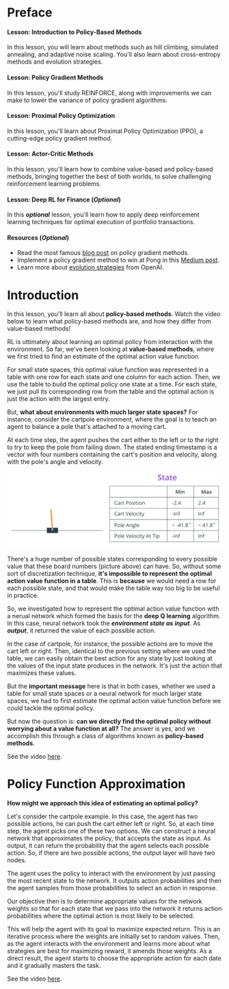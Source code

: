 # Preface

#### Lesson: Introduction to Policy-Based Methods

In this lesson, you will learn about methods such as hill climbing, simulated annealing, and adaptive noise scaling. You'll also learn about cross-entropy methods and evolution strategies.

#### Lesson: Policy Gradient Methods

In this lesson, you'll study REINFORCE, along with improvements we can make to lower the variance of policy gradient algorithms.

#### Lesson: Proximal Policy Optimization

In this lesson, you'll learn about Proximal Policy Optimization (PPO), a cutting-edge policy gradient method.

#### Lesson: Actor-Critic Methods

In this lesson, you'll learn how to combine value-based and policy-based methods, bringing together the best of both worlds, to solve challenging reinforcement learning problems.

#### Lesson: Deep RL for Finance (_Optional_)

In this  **_optional_**  lesson, you'll learn how to apply deep reinforcement learning techniques for optimal execution of portfolio transactions.

#### Resources (_Optional_)

-   Read the most famous  [blog post](http://karpathy.github.io/2016/05/31/rl/)  on policy gradient methods.
-   Implement a policy gradient method to win at Pong in this  [Medium post](https://medium.com/@dhruvp/how-to-write-a-neural-network-to-play-pong-from-scratch-956b57d4f6e0).
-   Learn more about  [evolution strategies](https://blog.openai.com/evolution-strategies/)  from OpenAI.

# Introduction
In this lesson, you'll learn all about **policy-based methods**. Watch the video below to learn what policy-based methods are, and how they differ from value-based methods!

RL is uttimately about learning an optimal policy from interaction with the environment. So far, we've been looking at **value-based methods**, where we first tried to find an estimate of the optimal action value function. 

For small state spaces, this optimal value function was represented in a table with one row for each state and one column for each action. Then, we use the table to build the optimal policy one state at a time. For each state, we just pull its corresponding row from the table and the optimal action is just the action with the largest entry. 

But, **what about environments with much larger state spaces?** For instance, consider the cartpole environment, where the goal is to teach an agent to balance a pole that's attached to a moving cart. 

At each time step, the agent pushes the cart either to the left or to the right to try to keep the pole from failing down. The stated ending timestamp is a vector with four numbers containing the cart's position and velocity, along with the pole's angle and velocity. 

<p align="center">
<img src="img/cartpole1.png" alt="drawing" width="600"/>
</p>

There's a huge number of possible states corresponding to every possible value that these board numbers (picture above) can have. So, without some sort of discretization technique, **it's impossible to represent the optimal action value function in a table**. This is **because** we would need a row for each possible state, and that would make the table way too big to be useful in practice. 

So, we investigated how to represent the optimal action value function with a nerual network which formed the basis for the **deep Q learning** algorithm. In this case, neural network took the ***environment state as input***. As _**output**_, it returned the value of each possible action. 

In the case of cartpole, for instance, the possible actions are to move the cart left or right. Then, identical to the previous setting where we used the table, we can easily obtain the best action for any state by just looking at the values of the input state produces in the network. It's just the action that maximizes these values.

But the **important message** here is that in both cases, whether we used a table for small state spaces or a neural network for much larger state spaces, we had to first estimate the optimal action value function before we could tackle the optimal policy.

But now the question is: **can we directly find the optimal policy without worrying about a value function at all?** The answer is yes, and we accomplish this through a class of algorithms known as **policy-based methods**.

See the video [here](https://youtu.be/mMnhi8yzwKk).

# Policy Function Approximation
**How might we approach this idea of estimating an optimal policy?** 

Let's consider the cartpole example. In this case, the agent has two possible actions, he can push the cart either left or right. So, at each time step, the agent picks one of these two options. We can construct a neural network that approximates the policy, that accepts the state as input. As output, it can return the probability that the agent selects each possible action. So, if there are two possible actions, the output layer will have two nodes. 

The agent uses the policy to interact with the environment by just passing the most recent state to the network. It outputs action probabilities and then the agent samples from those probabilities to select an action in response. 

Our objective then is to determine appropriate values for the network weights so that for each state that we pass into the network it returns action probabilities where the optimal action is most likely to be selected. 

This will help the agent with its goal to maximize expected return. This is an iterative process where the weights are initially set to random values. Then, as the agent interacts with the environment and learns more about what strategies are best for maximizing reward, it amends those weights. As a direct result, the agent starts to choose the appropriate action for each date and it gradually masters the task. 

See the video [here](https://youtu.be/v8tGjlc2aG4).



